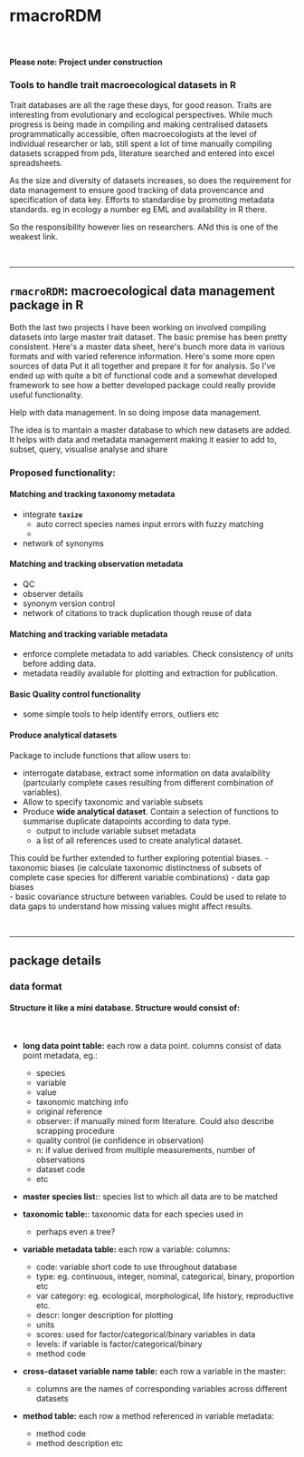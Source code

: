 # rmacroRDM
<br>

#### **Please note: Project under construction**

### Tools to handle trait macroecological datasets in R


Trait databases are all the rage these days, for good reason. Traits are interesting from evolutionary and ecological perspectives. While much progress is being made in compiling and making centralised datasets programmatically accessible, often macroecologists at the level of individual researcher or lab, still spent a lot of time manually compiling datasets scrapped from pds, literature searched and entered into excel spreadsheets.

As the size and diversity of datasets increases, so does the requirement for data management to ensure good tracking of data provencance and specification of data key. Efforts to standardise by promoting metadata standards. eg in ecology a number eg EML and availability in R there.

So the responsibility however lies on researchers. ANd this is one of the weakest link.

<br>

***

## **`rmacroRDM`: macroecological data management package in R**

Both the last two projects I have been working on involved compiling datasets into large master trait dataset. The basic premise has been pretty consistent. Here's a master data sheet, here's bunch more data in various formats and with varied reference information. Here's some more open sources of data Put it all together and prepare it for for analysis. So I've ended up with quite a bit of functional code and a somewhat developed framework to see how a better developed package could really provide useful functionality.

Help with data management. In so doing impose data management.

The idea is to mantain a master database to which new datasets are added. It helps with data and metadata management making it easier to add to, subset, query, visualise analyse and share


### **Proposed functionality:**

#### Matching and tracking taxonomy metadata


- integrate **`taxize`**
  - auto correct species names input errors with fuzzy matching
  - 
- network of synonyms


#### Matching and tracking observation metadata

- QC
- observer details
- synonym version control
- network of citations to track duplication though reuse of data

#### Matching and tracking variable metadata

- enforce complete metadata to add variables. Check consistency of units before adding data.
- metadata readily available for plotting and extraction for publication.


#### Basic Quality control functionality
- some simple tools to help identify errors, outliers etc

#### Produce analytical datasets

Package to include functions that allow users to:

- interrogate database, extract some information on data avalaibility (partcularly complete cases resulting from different combination of variables).
- Allow to specify taxonomic and variable subsets
- Produce **wide analytical dataset**. Contain a selection of functions to summarise duplicate datapoints according to data type. 
    - output to include variable subset metadata
    - a list of all references used to create analytical dataset.


This could  be further extended to further  exploring potential biases.
        - taxonomic biases (ie calculate taxonomic distinctness of subsets of complete case species for different variable combinations)
        - data gap biases  
        - basic covariance structure between variables. Could be used to relate to data gaps to understand how missing values might affect results.
 

<br>

***

## **package details**

### **data format**

#### Structure it like a mini database. Structure would consist of:

<br>

- **long data point table:** each row a data point. columns consist of data point metadata, eg.:

    + species 
    + variable
    + value
    + taxonomic matching info
    + original reference
    + observer: if manually mined form literature. Could also describe scrapping procedure
    + quality control (ie confidence in observation)
    + n: if value derived from multiple measurements, number of observations
    + dataset code
    + etc
    
- **master species list:**: species list to which all data are to be matched


- **taxonomic table:**: taxonomic data for each species used in

    + perhaps even a tree?
    
- **variable metadata table:** each row a variable: columns:

    + code: variable short code to use throughout database 
    + type: eg. continuous, integer, nominal, categorical, binary, proportion etc
    + var category: eg. ecological, morphological, life history, reproductive etc.
    + descr: longer description for plotting
    + units
    + scores: used for factor/categorical/binary variables in data
    + levels: if variable is factor/categorical/binary
    + method code
    
- **cross-dataset variable name table:** each row a variable in the master: 
    - columns are the names of corresponding variables across different datasets
    
- **method table:** each row a method referenced in variable metadata:
    
    + method code
    + method description etc
    
    
    
